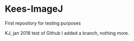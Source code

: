 # Kees-ImageJ
First repository for testing purposes

KJ, jan 2018 test of Github
I added a branch, nothing more.

